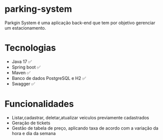 # parking-system

Parkgin System é uma aplicação back-end que tem por objetivo gerenciar um estacionamento.


# Tecnologias

- Java 17 ✅
- Spring boot ✅
- Maven ✅
- Banco de dados PostgreSQL e H2 ✅
- Swagger ✅

# Funcionalidades

- Listar,cadastrar, deletar,atualizar veiculos previamente cadastrados
- Geração de tickets
- Gestão de tabela de preço, aplicando taxa de acordo com a variação da hora e dia da semana
   



